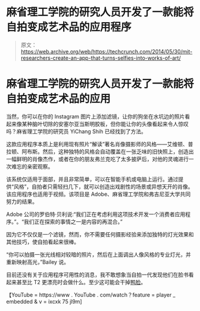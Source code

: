 # 麻省理工学院的研究人员开发了一款能将自拍变成艺术品的应用程序 

> 原文：<https://web.archive.org/web/https://techcrunch.com/2014/05/30/mit-researchers-create-an-app-that-turns-selfies-into-works-of-art/>

# 麻省理工学院的研究人员开发了一款能将自拍变成艺术品的应用

当然，你可以在你的 Instagram 图片上添加滤镜，让你的狗坐在水坑边的照片看起来像某种脑叶切除的安塞尔亚当斯明胶板，但你能让你的头像看起来令人惊叹吗？麻省理工学院的研究员 YiChang Shih 已经找到了方法。

这款应用程序本质上是利用现有照片“解读”著名肖像摄影师的风格——艾维顿、普拉顿、阿布斯。然后，这种独特的风格会自动覆盖在一张乏味的旧快照上，创造出一幅鲜明的肖像杰作，或者在你的朋友弗兰克吃了太多披萨后，对他的灵魂进行一次难忘的亲密观察。

该系统仅适用于面部，并且非常简单，可以在智能手机或电脑上运行。通过提供“风格”，自拍者只需轻扫几下，就可以创造出戏剧性的场景或异想天开的肖像。该应用程序也适用于视频。该项目是 Adobe、麻省理工学院和弗吉尼亚大学共同努力的结果。

Adobe 公司的罗伯特·贝利说:“我们正在考虑利用这项技术开发一个消费者应用程序。”。“我们正在探索的事情之一是内容的再混合。”

因为它不仅仅是一个滤镜，然而，你不需要任何摄影经验来添加独特的灯光效果和其他技巧，使自拍看起来很棒。

“你可以拍摄一张光线相对较暗的照片，然后在上面调出人像风格的专业灯光，并重新映射高光，”Bailey 说。

目前还没有关于应用程序可用性的消息，我不敢想象当自拍一代发现他们在脸书看起来甚至比 T2 更漂亮时会做什么。至少这可能会干掉[鸭脸](https://web.archive.org/web/20221207043156/http://www.complex.com/tech/2013/10/the-15-types-of-selfies/duck-face-selfie)。

【YouTube = https://www . YouTube . com/watch？feature = player _ embedded & v = ixcxk 75 jl9m]